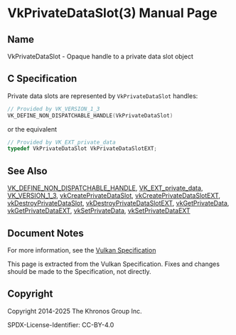 # VkPrivateDataSlot(3) Manual Page

## Name

VkPrivateDataSlot - Opaque handle to a private data slot object



## [](#_c_specification)C Specification

Private data slots are represented by `VkPrivateDataSlot` handles:

```c++
// Provided by VK_VERSION_1_3
VK_DEFINE_NON_DISPATCHABLE_HANDLE(VkPrivateDataSlot)
```

or the equivalent

```c++
// Provided by VK_EXT_private_data
typedef VkPrivateDataSlot VkPrivateDataSlotEXT;
```

## [](#_see_also)See Also

[VK\_DEFINE\_NON\_DISPATCHABLE\_HANDLE](https://registry.khronos.org/vulkan/specs/latest/man/html/VK_DEFINE_NON_DISPATCHABLE_HANDLE.html), [VK\_EXT\_private\_data](https://registry.khronos.org/vulkan/specs/latest/man/html/VK_EXT_private_data.html), [VK\_VERSION\_1\_3](https://registry.khronos.org/vulkan/specs/latest/man/html/VK_VERSION_1_3.html), [vkCreatePrivateDataSlot](https://registry.khronos.org/vulkan/specs/latest/man/html/vkCreatePrivateDataSlot.html), [vkCreatePrivateDataSlotEXT](https://registry.khronos.org/vulkan/specs/latest/man/html/vkCreatePrivateDataSlotEXT.html), [vkDestroyPrivateDataSlot](https://registry.khronos.org/vulkan/specs/latest/man/html/vkDestroyPrivateDataSlot.html), [vkDestroyPrivateDataSlotEXT](https://registry.khronos.org/vulkan/specs/latest/man/html/vkDestroyPrivateDataSlotEXT.html), [vkGetPrivateData](https://registry.khronos.org/vulkan/specs/latest/man/html/vkGetPrivateData.html), [vkGetPrivateDataEXT](https://registry.khronos.org/vulkan/specs/latest/man/html/vkGetPrivateDataEXT.html), [vkSetPrivateData](https://registry.khronos.org/vulkan/specs/latest/man/html/vkSetPrivateData.html), [vkSetPrivateDataEXT](https://registry.khronos.org/vulkan/specs/latest/man/html/vkSetPrivateDataEXT.html)

## [](#_document_notes)Document Notes

For more information, see the [Vulkan Specification](https://registry.khronos.org/vulkan/specs/latest/html/vkspec.html#VkPrivateDataSlot)

This page is extracted from the Vulkan Specification. Fixes and changes should be made to the Specification, not directly.

## [](#_copyright)Copyright

Copyright 2014-2025 The Khronos Group Inc.

SPDX-License-Identifier: CC-BY-4.0